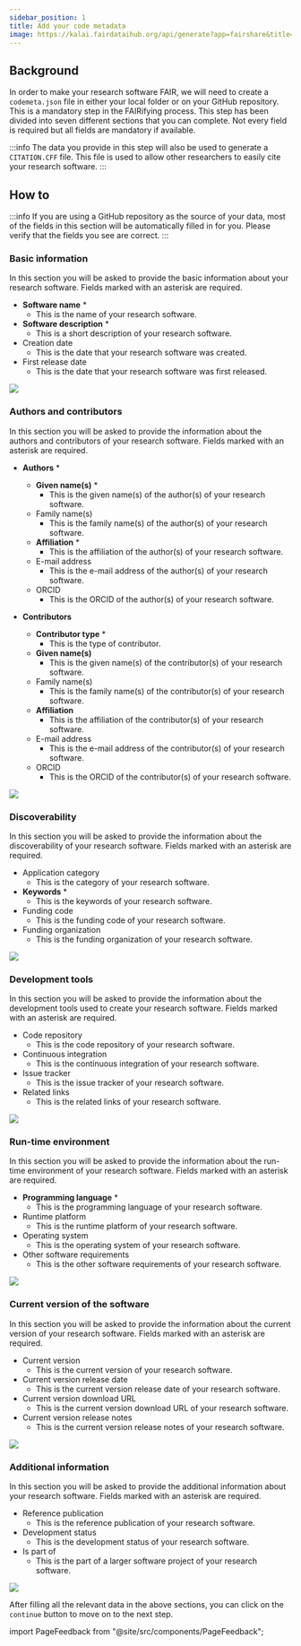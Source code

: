 ```yaml
---
sidebar_position: 1
title: Add your code metadata
image: https://kalai.fairdataihub.org/api/generate?app=fairshare&title=Add%20your%20code%20metadata&description=Curate%20and%20Share%20%7C%20Research%20software
---
```


## Background

In order to make your research software FAIR, we will need to create a `codemeta.json` file in either your local folder or on your GitHub repository. This is a mandatory step in the FAIRifying process. This step has been divided into seven different sections that you can complete. Not every field is required but all fields are mandatory if available.

:::info
The data you provide in this step will also be used to generate a `CITATION.CFF` file. This file is used to allow other researchers to easily cite your research software.
:::

## How to

:::info
If you are using a GitHub repository as the source of your data, most of the fields in this section will be automatically filled in for you. Please verify that the fields you see are correct.
:::

### Basic information

In this section you will be asked to provide the basic information about your research software. Fields marked with an asterisk are required.

- **Software name** \*
  - This is the name of your research software.
- **Software description** \*
  - This is a short description of your research software.
- Creation date
  - This is the date that your research software was created.
- First release date
  - This is the date that your research software was first released.

![](./images/codemetaStep1.png)

### Authors and contributors

In this section you will be asked to provide the information about the authors and contributors of your research software. Fields marked with an asterisk are required.

- **Authors** \*

  - **Given name(s)** \*
    - This is the given name(s) of the author(s) of your research software.
  - Family name(s)
    - This is the family name(s) of the author(s) of your research software.
  - **Affiliation** \*
    - This is the affiliation of the author(s) of your research software.
  - E-mail address
    - This is the e-mail address of the author(s) of your research software.
  - ORCID
    - This is the ORCID of the author(s) of your research software.

- **Contributors**
  - **Contributor type** \*
    - This is the type of contributor.
  - **Given name(s)**
    - This is the given name(s) of the contributor(s) of your research software.
  - Family name(s)
    - This is the family name(s) of the contributor(s) of your research software.
  - **Affiliation**
    - This is the affiliation of the contributor(s) of your research software.
  - E-mail address
    - This is the e-mail address of the contributor(s) of your research software.
  - ORCID
    - This is the ORCID of the contributor(s) of your research software.

![](./images/codemetaStep2.png)

### Discoverability

In this section you will be asked to provide the information about the discoverability of your research software. Fields marked with an asterisk are required.

- Application category
  - This is the category of your research software.
- **Keywords** \*
  - This is the keywords of your research software.
- Funding code
  - This is the funding code of your research software.
- Funding organization
  - This is the funding organization of your research software.

![](./images/codemetaStep3.png)

### Development tools

In this section you will be asked to provide the information about the development tools used to create your research software. Fields marked with an asterisk are required.

- Code repository
  - This is the code repository of your research software.
- Continuous integration
  - This is the continuous integration of your research software.
- Issue tracker
  - This is the issue tracker of your research software.
- Related links
  - This is the related links of your research software.

![](./images/codemetaStep4.png)

### Run-time environment

In this section you will be asked to provide the information about the run-time environment of your research software. Fields marked with an asterisk are required.

- **Programming language** \*
  - This is the programming language of your research software.
- Runtime platform
  - This is the runtime platform of your research software.
- Operating system
  - This is the operating system of your research software.
- Other software requirements
  - This is the other software requirements of your research software.

![](./images/codemetaStep5.png)

### Current version of the software

In this section you will be asked to provide the information about the current version of your research software. Fields marked with an asterisk are required.

- Current version
  - This is the current version of your research software.
- Current version release date
  - This is the current version release date of your research software.
- Current version download URL
  - This is the current version download URL of your research software.
- Current version release notes
  - This is the current version release notes of your research software.

![](./images/codemetaStep6.png)

### Additional information

In this section you will be asked to provide the additional information about your research software. Fields marked with an asterisk are required.

- Reference publication
  - This is the reference publication of your research software.
- Development status
  - This is the development status of your research software.
- Is part of
  - This is the part of a larger software project of your research software.

![](./images/codemetaStep7.png)

After filling all the relevant data in the above sections, you can click on the `continue` button to move on to the next step.

import PageFeedback from "@site/src/components/PageFeedback";

<PageFeedback />
